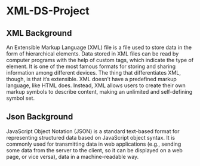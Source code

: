 # XML-DS-Project
## XML Background
An Extensible Markup Language (XML) file is a file used to store data in the form of hierarchical elements. Data stored in XML files can be read by computer programs with the help of custom tags, which indicate the type of element. It is one of the most famous formats for storing and sharing information among different devices. The thing that differentiates XML, though, is that it’s extensible. XML doesn’t have a predefined markup language, like HTML does. Instead, XML allows users to create their own markup symbols to describe content, making an unlimited and self-defining symbol set.
## Json Background
JavaScript Object Notation (JSON) is a standard text-based format for representing structured data based on JavaScript object syntax. It is commonly used for transmitting data in web applications (e.g., sending some data from the server to the client, so it can be displayed on a web page, or vice versa), data in a machine-readable way. 

